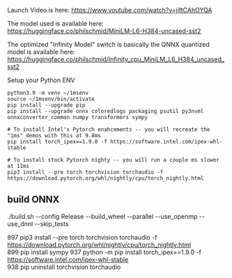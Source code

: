 Launch Video is here: https://www.youtube.com/watch?v=jiftCAhOYQA



The model used is available here: https://huggingface.co/philschmid/MiniLM-L6-H384-uncased-sst2

The optimized "Infinity Model" switch is basically the QNNX quantized model is available here:
	https://huggingface.co/philschmid/Infinity_cpu_MiniLM_L6_H384_uncased_sst2


Setup your Python ENV
```
python3.9 -m venv ~/1msenv
source ~/1msenv/bin/activate
pip install --upgrade pip
pip install --upgrade onnx coloredlogs packaging psutil py3nvml onnxconverter_common numpy transformers sympy 

# To install Intel's Pytorch enahcements -- you will recreate the "1ms" demos with this at 9.8ms
pip install torch_ipex==1.9.0 -f https://software.intel.com/ipex-whl-stable

# To install stock Pytorch nighty -- you will run a couple ms slower at 11ms
pip3 install --pre torch torchvision torchaudio -f https://download.pytorch.org/whl/nightly/cpu/torch_nightly.html

```

## build ONNX
./build.sh --config Release --build_wheel --parallel --use_openmp --use_dnnl --skip_tests


  897  pip3 install --pre torch torchvision torchaudio -f https://download.pytorch.org/whl/nightly/cpu/torch_nightly.html                                               
  899  pip install sympy
  937  python -m pip install torch_ipex==1.9.0 -f https://software.intel.com/ipex-whl-stable                                                                            
  938  pip uninstall torchvision torchaudio
